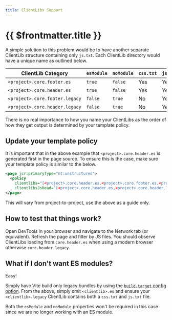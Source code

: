 ```yaml
---
title: ClientLibs Support
---
```


# {{ $frontmatter.title }}

A simple solution to this problem would be to have another separate ClientLib structure containing only `js.txt`. Each ClientLib directory would have a unique name as outlined below.

| ClientLib Category             | `esModule` | `noModule` | `css.txt` | `js.txt` |
| ------------------------------ | ---------- | ---------- | --------- | -------- |
| `<project>.core.footer.es`     | `true`     | `false`    | Yes       | Yes      |
| `<project>.core.header.es`     | `true`     | `false`    | Yes       | Yes      |
| `<project>.core.footer.legacy` | `false`    | `true`     | No        | Yes      |
| `<project>.core.header.legacy` | `false`    | `true`     | No        | Yes      |

There is no real importance to how you name your ClientLibs as the order of how they get output is determined by your template policy.

## Update your template policy

It is important that in the above example that `<project>.core.header.es` is generated first in the page source. To ensure this is the case, make sure your template policy is similar to the below.

```xml
<page jcr:primaryType="nt:unstructured">
  <policy
    clientlibs="[<project>.core.header.es,<project>.core.footer.es,<project>.core.header.legacy,<project>.core.footer.legacy]"
    clientlibsJsHead="[<project>.core.header.es,<project>.core.header.legacy]"/>
</page>
```

This will vary from project-to-project, use the above as a guide only.

## How to test that things work?

Open DevTools in your browser and navigate to the Network tab (or equivalent). Refresh the page and filter by JS files. You should observe ClientLibs loading from `core.header.es` when using a modern browser otherwise `core.header.legacy`.

## What if I don't want ES modules?

Easy!

Simply have Vite build only legacy bundles by using the [`build.target` config option](https://vitejs.dev/config/#build-target). From the above, simply omit `<clientlib>.es` and ensure your `<clientlib>.legacy` ClientLib contains both a `css.txt` and `js.txt` file.

Both the `esModule` and `noModule` properties won't be required in this case since we are no longer working with an ES module.
